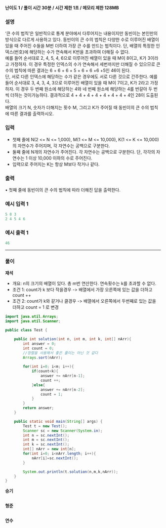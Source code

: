 **난이도 1  /  풀이 시간 30분  /  시간 제한 1초  /  메모리 제한 128MB**

### 설명

‘큰 수의 법칙’은 일반적으로 통계 분야에서 다루어지는 내용이지만 동빈이는 본인만의 방식으로 다르게 사용하고 있다. 동빈이의 큰 수의 법칙은 다양한 수로 이루어진 배열이 있을 때 주어진 수들을 M번 더하여 가장 큰 수를 만드는 법칙이다. 단, 배열의 특정한 인덱스(번호)에 해당하는 수가 연속해서 K번을 초과하여 더해질 수 없다.
<br>
예를 들어 순서대로 2, 4, 5, 4, 6으로 이루어진 배열이 있을 때 M이 8이고, K가 3이라고 가정하자. 이 경우 특정한 인덱스의 수가 연속해서 세번까지만 더해질 수 있으므로 큰 수의 법칙에 따른 결과는 6 + 6 + 6 + 5 + 6 + 6 +6 +5인 46이 된다.
<br>
단, 서로 다른 인덱스에 해당하는 수가 같은 경우에도 서로 다른 것으로 간주한다. 예를 들어 순서대로 3, 4, 3, 4, 3으로 이루어진 배열이 있을 때 M이 7이고, K가 2라고 가정하자. 이 경우 두 번째 원소에 해당하는 4와 네 번째 원소에 해당하는 4를 번갈아 두 번씩 더하는 것이가능하다. 결과적으로 4 + 4 + 4 + 4 + 4 + 4 + 4 + 4인 28이 도출된다.
<br>
배열의 크기 N, 숫자가 더해지는 횟수 M, 그리고 K가 주어질 때 동빈이의 큰 수의 법칙에 따른 결과를 출력하시오.

### 입력

- 첫째 줄에 N(2 <= N <= 1,000), M(1 <= M <= 10,000), K(1 <= K <= 10,000)의 자연수가 주어지며, 각 자연수는 공백으로 구분한다.
- 둘째 줄에 N개의 자연수가 주어진다. 각 자연수는 공백으로 구분한다. 단, 각각의 자연수는 1 이상 10,000 이하의 수로 주어진다.
- 입력으로 주어지는 K는 항상 M보다 작거나 같다.

### 출력
• 첫째 줄에 동빈이의 큰 수의 법칙에 따라 더해진 답을 출력한다.

### 예시 입력 1

```java
5 8 3
2 4 5 4 6
```

### 예시 출력 1

```java
46
```

---
### **풀이**

**재석** <br>
- 개요: n의 크기의 배열이 있다. 총 m번 연산한다. 연속횟수는 k를 초과할 수 없다.
- 조건 1: count가 k 보다 작을경우 -> 배열에서 가장 오른쪽에 있는 값을 더하고 count ++
- 조건 2: count가 k와 같거나 클경우 -> 배열에서 오른쪽에서 두번째로 있는 값을 더하고 count = 1 로 변경

```java
import java.util.Arrays;
import java.util.Scanner;

public class Test {

    public int solution(int n, int m, int k, int[] nArr){
        int answer = 0;
        int count = 0;
        //정렬을 사용해서 좋은 풀이는 아닌 것 같다
        Arrays.sort(nArr);
        
        for(int i=0; i<m; i++){
            if(count<k){
                answer += nArr[n-1];
                count ++;
            }else{
                answer += nArr[n-2];
                count = 1;
            }
        }
        return answer;
    }

    public static void main(String[] args) {
        Test t = new Test();
        Scanner sc = new Scanner(System.in);
        int n = sc.nextInt();
        int m = sc.nextInt();
        int k = sc.nextInt();
        int[] nArr = new int[n];
        for(int i=0; i<nArr.length; i++){
            nArr[i]=sc.nextInt();
        }

        System.out.println(t.solution(n,m,k,nArr));
    }
}

```

**승기** <br>

```java

```

**형준** <br>

```java

```

**연수** <br>

```python

```
